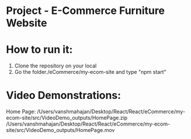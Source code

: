# Project - E-Commerce Furniture Website
# How to run it:
1. Clone the repository on your local
2. Go the folder./eCommerce/my-ecom-site and type "npm start"

# Video Demonstrations:
Home Page:
/Users/vanshmahajan/Desktop/React/React/eCommerce/my-ecom-site/src/VideoDemo_outputs/HomePage.zip
/Users/vanshmahajan/Desktop/React/React/eCommerce/my-ecom-site/src/VideoDemo_outputs/HomePage.mov